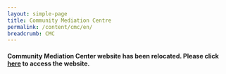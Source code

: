 ```yaml
---
layout: simple-page
title: Community Mediation Centre
permalink: /content/cmc/en/
breadcrumb: CMC
---
```


#### Community Mediation Center website has been relocated. Please click [here](https://cmc.mlaw.gov.sg) to access the website. 
